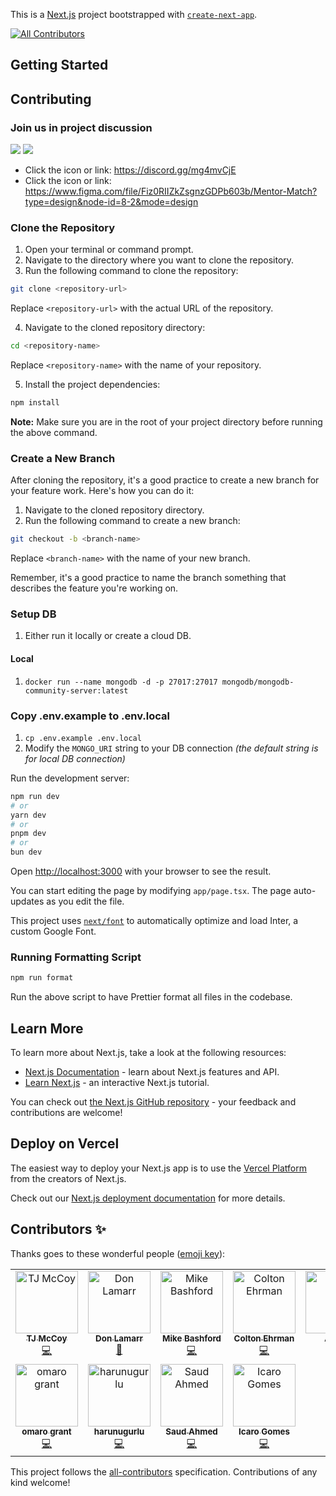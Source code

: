 This is a [Next.js](https://nextjs.org/) project bootstrapped with [`create-next-app`](https://github.com/vercel/next.js/tree/canary/packages/create-next-app).
<!-- ALL-CONTRIBUTORS-BADGE:START - Do not remove or modify this section -->
[![All Contributors](https://img.shields.io/badge/all_contributors-11-orange.svg?style=flat-square)](#contributors-)
<!-- ALL-CONTRIBUTORS-BADGE:END -->

## Getting Started

## Contributing

### Join us in project discussion

<a href="https://discord.gg/mg4mvCjE"><img src="https://img.shields.io/badge/discord-%237289DA.svg?&style=for-the-badge&logo=discord&logoColor=white " /></a>
<a href="https://www.figma.com/file/Fiz0RIIZkZsgnzGDPb603b/Mentor-Match?type=design&node-id=8-2&mode=design"><img src="https://img.shields.io/badge/figma-%23F24E1E.svg?&style=for-the-badge&logo=figma&logoColor=white" /></a>

- Click the icon or link: https://discord.gg/mg4mvCjE
- Click the icon or link: https://www.figma.com/file/Fiz0RIIZkZsgnzGDPb603b/Mentor-Match?type=design&node-id=8-2&mode=design

### Clone the Repository

1. Open your terminal or command prompt.
2. Navigate to the directory where you want to clone the repository.
3. Run the following command to clone the repository:

```bash
git clone <repository-url>
```

Replace `<repository-url>` with the actual URL of the repository.

4. Navigate to the cloned repository directory:

```bash
cd <repository-name>
```

Replace `<repository-name>` with the name of your repository.

5. Install the project dependencies:

```bash
npm install
```

**Note:** Make sure you are in the root of your project directory before running the above command.

### Create a New Branch

After cloning the repository, it's a good practice to create a new branch for your feature work. Here's how you can do it:

1. Navigate to the cloned repository directory.
2. Run the following command to create a new branch:

```bash
git checkout -b <branch-name>
```

Replace `<branch-name>` with the name of your new branch.

Remember, it's a good practice to name the branch something that describes the feature you're working on.

### Setup DB

1. Either run it locally or create a cloud DB.

#### Local

1. `docker run --name mongodb -d -p 27017:27017 mongodb/mongodb-community-server:latest`

### Copy .env.example to .env.local

1. `cp .env.example .env.local`
1. Modify the `MONGO_URI` string to your DB connection _(the default string is for local DB connection)_

Run the development server:

```bash
npm run dev
# or
yarn dev
# or
pnpm dev
# or
bun dev
```

Open [http://localhost:3000](http://localhost:3000) with your browser to see the result.

You can start editing the page by modifying `app/page.tsx`. The page auto-updates as you edit the file.

This project uses [`next/font`](https://nextjs.org/docs/basic-features/font-optimization) to automatically optimize and load Inter, a custom Google Font.

### Running Formatting Script

```bash
npm run format

```

Run the above script to have Prettier format all files in the codebase.

## Learn More

To learn more about Next.js, take a look at the following resources:

- [Next.js Documentation](https://nextjs.org/docs) - learn about Next.js features and API.
- [Learn Next.js](https://nextjs.org/learn) - an interactive Next.js tutorial.

You can check out [the Next.js GitHub repository](https://github.com/vercel/next.js/) - your feedback and contributions are welcome!

## Deploy on Vercel

The easiest way to deploy your Next.js app is to use the [Vercel Platform](https://vercel.com/new?utm_medium=default-template&filter=next.js&utm_source=create-next-app&utm_campaign=create-next-app-readme) from the creators of Next.js.

Check out our [Next.js deployment documentation](https://nextjs.org/docs/deployment) for more details.

## Contributors ✨

Thanks goes to these wonderful people ([emoji key](https://allcontributors.org/docs/en/emoji-key)):

<!-- ALL-CONTRIBUTORS-LIST:START - Do not remove or modify this section -->
<!-- prettier-ignore-start -->
<!-- markdownlint-disable -->
<table>
  <tbody>
    <tr>
      <td align="center" valign="top" width="14.28%"><a href="https://github.com/tjay22"><img src="https://avatars.githubusercontent.com/u/7388732?v=4?s=100" width="100px;" alt="TJ McCoy"/><br /><sub><b>TJ McCoy</b></sub></a><br /><a href="https://github.com/Software-Developer-Academy/mentor-match/commits?author=tjay22" title="Code">💻</a></td>
      <td align="center" valign="top" width="14.28%"><a href="https://github.com/donlevans29"><img src="https://avatars.githubusercontent.com/u/18158428?v=4?s=100" width="100px;" alt="Don Lamarr"/><br /><sub><b>Don Lamarr</b></sub></a><br /><a href="https://github.com/Software-Developer-Academy/mentor-match/pulls?q=is%3Apr+reviewed-by%3Adonlevans29" title="Reviewed Pull Requests">👀</a></td>
      <td align="center" valign="top" width="14.28%"><a href="http://mikebashford.com"><img src="https://avatars.githubusercontent.com/u/13946486?v=4?s=100" width="100px;" alt="Mike Bashford"/><br /><sub><b>Mike Bashford</b></sub></a><br /><a href="https://github.com/Software-Developer-Academy/mentor-match/commits?author=mikebashford" title="Code">💻</a></td>
      <td align="center" valign="top" width="14.28%"><a href="https://coltonehrman.com"><img src="https://avatars.githubusercontent.com/u/12456288?v=4?s=100" width="100px;" alt="Colton Ehrman"/><br /><sub><b>Colton Ehrman</b></sub></a><br /><a href="https://github.com/Software-Developer-Academy/mentor-match/commits?author=coltonehrman" title="Code">💻</a></td>
      <td align="center" valign="top" width="14.28%"><a href="https://github.com/Ragudos"><img src="https://avatars.githubusercontent.com/u/133567781?v=4?s=100" width="100px;" alt="Aaron"/><br /><sub><b>Aaron</b></sub></a><br /><a href="https://github.com/Software-Developer-Academy/mentor-match/commits?author=Ragudos" title="Code">💻</a></td>
      <td align="center" valign="top" width="14.28%"><a href="https://github.com/reuterShawn"><img src="https://avatars.githubusercontent.com/u/60119326?v=4?s=100" width="100px;" alt="Shawn Reuter"/><br /><sub><b>Shawn Reuter</b></sub></a><br /><a href="https://github.com/Software-Developer-Academy/mentor-match/commits?author=reuterShawn" title="Code">💻</a></td>
      <td align="center" valign="top" width="14.28%"><a href="https://github.com/kalpeshdhotre"><img src="https://avatars.githubusercontent.com/u/49611334?v=4?s=100" width="100px;" alt="Kalpesh"/><br /><sub><b>Kalpesh</b></sub></a><br /><a href="https://github.com/Software-Developer-Academy/mentor-match/commits?author=kalpeshdhotre" title="Code">💻</a></td>
    </tr>
    <tr>
      <td align="center" valign="top" width="14.28%"><a href="http://omarogrant.com"><img src="https://avatars.githubusercontent.com/u/74021270?v=4?s=100" width="100px;" alt="omaro grant"/><br /><sub><b>omaro grant</b></sub></a><br /><a href="https://github.com/Software-Developer-Academy/mentor-match/commits?author=ogeeDeveloper" title="Code">💻</a></td>
      <td align="center" valign="top" width="14.28%"><a href="https://github.com/harunugurlu"><img src="https://avatars.githubusercontent.com/u/83241950?v=4?s=100" width="100px;" alt="harunugurlu"/><br /><sub><b>harunugurlu</b></sub></a><br /><a href="https://github.com/Software-Developer-Academy/mentor-match/commits?author=harunugurlu" title="Code">💻</a></td>
      <td align="center" valign="top" width="14.28%"><a href="https://github.com/SaudAhmed96"><img src="https://avatars.githubusercontent.com/u/64993903?v=4?s=100" width="100px;" alt="Saud Ahmed"/><br /><sub><b>Saud Ahmed</b></sub></a><br /><a href="https://github.com/Software-Developer-Academy/mentor-match/commits?author=SaudAhmed96" title="Code">💻</a></td>
      <td align="center" valign="top" width="14.28%"><a href="https://github.com/icarodredd"><img src="https://avatars.githubusercontent.com/u/78151906?v=4?s=100" width="100px;" alt="Icaro Gomes"/><br /><sub><b>Icaro Gomes</b></sub></a><br /><a href="https://github.com/Software-Developer-Academy/mentor-match/commits?author=icarodredd" title="Code">💻</a></td>
    </tr>
  </tbody>
</table>

<!-- markdownlint-restore -->
<!-- prettier-ignore-end -->

<!-- ALL-CONTRIBUTORS-LIST:END -->

This project follows the [all-contributors](https://github.com/all-contributors/all-contributors) specification. Contributions of any kind welcome!